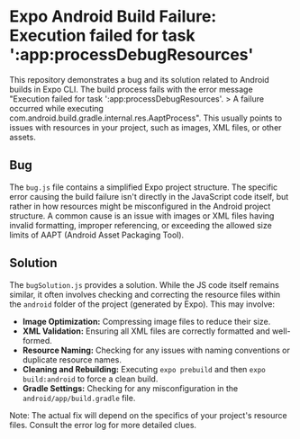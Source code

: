 # Expo Android Build Failure: Execution failed for task ':app:processDebugResources'

This repository demonstrates a bug and its solution related to Android builds in Expo CLI. The build process fails with the error message "Execution failed for task ':app:processDebugResources'. > A failure occurred while executing com.android.build.gradle.internal.res.AaptProcess". This usually points to issues with resources in your project, such as images, XML files, or other assets.

## Bug

The `bug.js` file contains a simplified Expo project structure.  The specific error causing the build failure isn't directly in the JavaScript code itself, but rather in how resources might be misconfigured in the Android project structure.  A common cause is an issue with images or XML files having invalid formatting, improper referencing, or exceeding the allowed size limits of AAPT (Android Asset Packaging Tool).

## Solution

The `bugSolution.js` provides a solution. While the JS code itself remains similar, it often involves checking and correcting the resource files within the `android` folder of the project (generated by Expo).
This may involve:

* **Image Optimization:** Compressing image files to reduce their size.
* **XML Validation:** Ensuring all XML files are correctly formatted and well-formed.
* **Resource Naming:** Checking for any issues with naming conventions or duplicate resource names.
* **Cleaning and Rebuilding:** Executing `expo prebuild` and then `expo build:android` to force a clean build. 
* **Gradle Settings:** Checking for any misconfiguration in the `android/app/build.gradle` file.

Note:  The actual fix will depend on the specifics of your project's resource files. Consult the error log for more detailed clues.